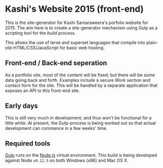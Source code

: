 # Kashi's Website 2015 (front-end)

This is the site-generator for Kashi Samaraweera's porfolio website for 2015.
The aim here is to create a site-generator mechanism using Gulp as a scripting
tool for the _build_ process.

This allows the use of terse and superset languages that compile into 
plain-old-HTML/CSS/JavaScript for basic web hosting.

## Front-end / Back-end seperation

As a portfolio site, most of the content will be fixed; but there will be some
data going back and forth. Examples include a secure _Work_ section and contact
form for the site. This will be handled by a separate application that exposes
an API to this front-end site.

## Early days

This is still very much in development; and thus won't be functional for a
little while. At present, the Gulp-process is being worked out so that actual
development can commence in a few weeks' time.

## Required tools

[Gulp](http://gulpjs.com/) runs on the [Node.js](http://nodejs.org/) virtual
environment. This build is being developed against Node `v0.12.5` on both
Windows (x86) and Mac OS X.